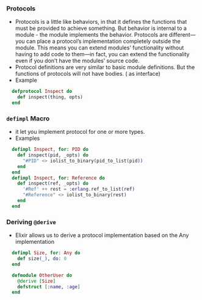 ### Protocols

- Protocols is a little like behaviors, in that it defines the functions that must
be provided to achieve something. But behavior is internal to a module - the module
implements the behavior. Protocols are different—you can place a protocol’s
implementation completely outside the module. This means you can extend modules’
functionality without having to add code to them—in fact, you can extend the
functionality even if you don’t have the modules’ source code.
- Protocol definitions are very similar to basic module definitions. But the functions
of protocols will not have bodies. ( as interface)
- Example
```elixir
  defprotocol Inspect do
    def inspect(thing, opts)
  end
```

### `defimpl` Macro

- it let you implement protocol for one or more types.
- Examples
```elixir
  defimpl Inspect, for: PID do
    def inspect(pid, _opts) do
      "#PID" <> iolist_to_binary(pid_to_list(pid))
    end
  end
  defimpl Inspect, for: Reference do
    def inspect(ref, _opts) do
      '#Ref' ++ rest = :erlang.ref_to_list(ref)
      "#Reference" <> iolist_to_binary(rest)
    end
  end
```

### Deriving `@derive`

- Elixir allows us to derive a protocol implementation based on the Any implementation
```elixir
  defimpl Size, for: Any do
    def size(_), do: 0
  end

  defmodule OtherUser do
    @derive [Size]
    defstruct [:name, :age]
  end
```
